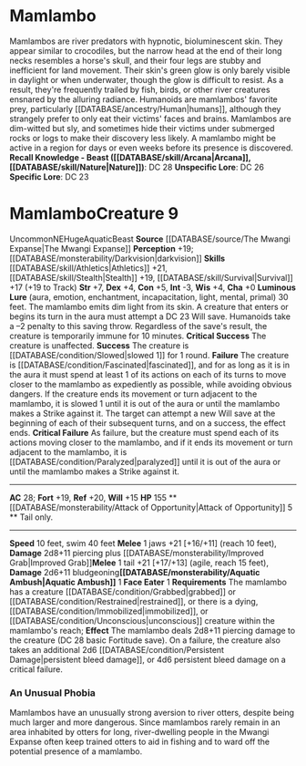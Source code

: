 ﻿---
ac: '28'
alignment: NE
charisma: '+0'
constitution: '+5'
creature_ability:
- Aquatic Ambush
- Attack of Opportunity
- Face Eater
- Luminous Lure
dexterity: '+4'
fortitude: '+19'
hp: '155'
id: '1439'
intelligence: '-3'
land_speed: '10'
level: '9'
max_speed: '40'
name: Mamlambo
perception: '+19'
rarity: Uncommon
reflex: '+20'
sense:
- '[[DATABASE/monsterability/Darkvision|darkvision]]'
size: Huge
skill:
- '[[DATABASE/skill/Athletics|Athletics]] +21'
- '[[DATABASE/skill/Stealth|Stealth]] +19'
- '[[DATABASE/skill/Survival|Survival]] +17'
source: '[[DATABASE/source/The Mwangi Expanse|The Mwangi Expanse]]'
speed:
- 10 feet
- swim 40 feet
strength: '+7'
strength_req: '7'
strongest_save:
- Reflex
swim_speed: '40'
trait:
- '[[DATABASE/trait/Aquatic|Aquatic]]'
- '[[DATABASE/trait/Beast|Beast]]'
- '[[DATABASE/trait/Uncommon|Uncommon]]'
type: Creature
vision: Darkvision
weakest_save:
- Will
will: '+15'
wisdom: '+4'

---
# Mamlambo

Mamlambos are river predators with hypnotic, bioluminescent skin. They appear similar to crocodiles, but the narrow head at the end of their long necks resembles a horse's skull, and their four legs are stubby and inefficient for land movement. Their skin's green glow is only barely visible in daylight or when underwater, though the glow is difficult to resist. As a result, they're frequently trailed by fish, birds, or other river creatures ensnared by the alluring radiance.
 Humanoids are mamlambos' favorite prey, particularly [[DATABASE/ancestry/Human|humans]], although they strangely prefer to only eat their victims' faces and brains. Mamlambos are dim-witted but sly, and sometimes hide their victims under submerged rocks or logs to make their discovery less likely. A mamlambo might be active in a region for days or even weeks before its presence is discovered.
**Recall Knowledge - Beast ([[DATABASE/skill/Arcana|Arcana]], [[DATABASE/skill/Nature|Nature]])**: DC 28
**Unspecific Lore**: DC 26
**Specific Lore**: DC 23

# Mamlambo<span class="item-type">Creature 9</span>

<span class="trait-uncommon item-trait">Uncommon</span><span class="trait-alignment item-trait">NE</span><span class="trait-size item-trait">Huge</span><span class="item-trait">Aquatic</span><span class="item-trait">Beast</span>
**Source** [[DATABASE/source/The Mwangi Expanse|The Mwangi Expanse]] 
**Perception** +19; [[DATABASE/monsterability/Darkvision|darkvision]]
**Skills** [[DATABASE/skill/Athletics|Athletics]] +21, [[DATABASE/skill/Stealth|Stealth]] +19, [[DATABASE/skill/Survival|Survival]] +17 (+19 to Track)
**Str** +7, **Dex** +4, **Con** +5, **Int** -3, **Wis** +4, **Cha** +0
**Luminous Lure** (aura, emotion, enchantment, incapacitation, light, mental, primal) 30 feet. The mamlambo emits dim light from its skin. A creature that enters or begins its turn in the aura must attempt a DC 23 Will save. Humanoids take a –2 penalty to this saving throw. Regardless of the save's result, the creature is temporarily immune for 10 minutes. 
**Critical Success** The creature is unaffected. 
**Success** The creature is [[DATABASE/condition/Slowed|slowed 1]] for 1 round. 
**Failure** The creature is [[DATABASE/condition/Fascinated|fascinated]], and for as long as it is in the aura it must spend at least 1 of its actions on each of its turns to move closer to the mamlambo as expediently as possible, while avoiding obvious dangers. If the creature ends its movement or turn adjacent to the mamlambo, it is slowed 1 until it is out of the aura or until the mamlambo makes a Strike against it. The target can attempt a new Will save at the beginning of each of their subsequent turns, and on a success, the effect ends. 
**Critical Failure** As failure, but the creature must spend each of its actions moving closer to the mamlambo, and if it ends its movement or turn adjacent to the mamlambo, it is [[DATABASE/condition/Paralyzed|paralyzed]] until it is out of the aura or until the mamlambo makes a Strike against it.

---
**AC** 28; **Fort** +19, **Ref** +20, **Will** +15
**HP** 155
<span class="in-box-ability">**[[DATABASE/monsterability/Attack of Opportunity|Attack of Opportunity]] <span class="action-icon">5</span> ** Tail only.</span>

---
**Speed** 10 feet, swim 40 feet
<span class="in-box-ability">**Melee** <span class="action-icon">1</span> jaws +21 [+16/+11] (reach 10 feet), **Damage** 2d8+11 piercing plus [[DATABASE/monsterability/Improved Grab|Improved Grab]]</span><span class="in-box-ability">**Melee** <span class="action-icon">1</span> tail +21 [+17/+13] (agile, reach 15 feet), **Damage** 2d6+11 bludgeoning</span><span class="in-box-ability">**[[DATABASE/monsterability/Aquatic Ambush|Aquatic Ambush]]** <span class="action-icon">1</span> </span><span class="in-box-ability">**Face Eater** <span class="action-icon">1</span> **Requirements** The mamlambo has a creature [[DATABASE/condition/Grabbed|grabbed]] or [[DATABASE/condition/Restrained|restrained]], or there is a dying, [[DATABASE/condition/Immobilized|immobilized]], or [[DATABASE/condition/Unconscious|unconscious]] creature within the mamlambo's reach; **Effect** The mamlambo deals 2d8+11 piercing damage to the creature (DC 28 basic Fortitude save). On a failure, the creature also takes an additional 2d6 [[DATABASE/condition/Persistent Damage|persistent bleed damage]], or 4d6 persistent bleed damage on a critical failure.</span>

###  An Unusual Phobia

Mamlambos have an unusually strong aversion to river otters, despite being much larger and more dangerous. Since mamlambos rarely remain in an area inhabited by otters for long, river-dwelling people in the Mwangi Expanse often keep trained otters to aid in fishing and to ward off the potential presence of a mamlambo.